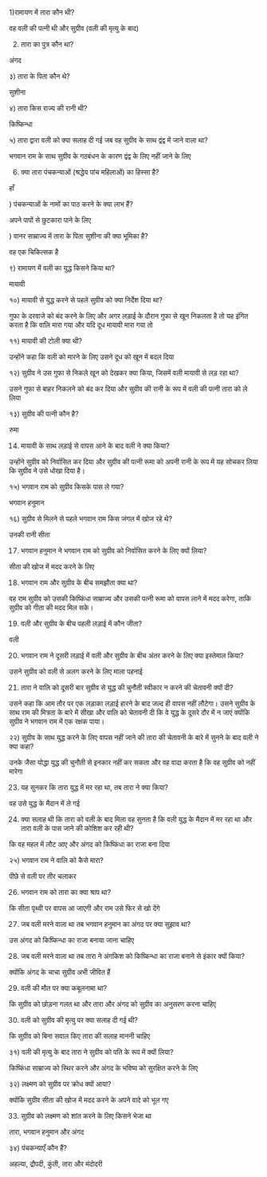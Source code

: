 1)रामायण में तारा कौन थी?

वह वली की पत्नी थी और सुग्रीव (वली की मृत्यु के बाद)

2) तारा का पुत्र कौन था?

अंगद

३) तारा के पिता कौन थे?

सुशीना

४) तारा किस राज्य की रानी थी?

किष्किन्धा

५) तारा द्वारा वली को क्या सलाह दी गई जब वह सुग्रीव के साथ द्वंद्व में जाने वाला था?

भगवान राम के साथ सुग्रीव के गठबंधन के कारण द्वंद्व के लिए नहीं जाने के लिए

6) क्या तारा पंचकन्याओं (श्रद्धेय पांच महिलाओं) का हिस्सा है?

हाँ

) पंचकन्याओं के नामों का पाठ करने के क्या लाभ हैं?

अपने पापों से छुटकारा पाने के लिए

) वानर साम्राज्य में तारा के पिता सुशीना की क्या भूमिका है?

वह एक चिकित्सक है

९) रामायण में वली का युद्ध किसने किया था?

मायावी

१०) मायावी से युद्ध करने से पहले सुग्रीव को क्या निर्देश दिया था?

गुफा के दरवाजे को बंद करने के लिए और अगर लड़ाई के दौरान गुफा से खून निकलता है तो यह इंगित करता है कि वालि मारा गया और यदि दूध मायावी मारा गया तो

११) मायावी की टोली क्या थी?

उन्होंने कहा कि वली को मारने के लिए उसने दूध को खून में बदल दिया

१२) सुग्रीव ने उस गुफा से निकले खून को देखकर क्या किया, जिसमें वली मायावी से लड़ रहा था?

उसने गुफा से बाहर निकलने को बंद कर दिया और सुग्रीव की रानी के रूप में वली की पत्नी तारा को ले लिया


१३) सुग्रीव की पत्नी कौन है?

रुमा

14) मायावी के साथ लड़ाई से वापस आने के बाद वली ने क्या किया?

उन्होंने सुग्रीव को निर्वासित कर दिया और सुग्रीव की पत्नी रूमा को अपनी रानी के रूप में यह सोचकर लिया कि सुग्रीव ने उसे धोखा दिया है।

१५) भगवान राम को सुग्रीव किसके पास ले गया?

भगवान हनुमान

१६) सुग्रीव से मिलने से पहले भगवान राम किस जंगल में खोज रहे थे?

उनकी रानी सीता

17) भगवान हनुमान ने भगवान राम को सुग्रीव को निर्वासित करने के लिए क्यों लिया?

सीता की खोज में मदद करने के लिए

18) भगवान राम और सुग्रीव के बीच समझौता क्या था?

वह राम सुग्रीव को उसकी किष्किंधा साम्राज्य और उसकी पत्नी रूमा को वापस लाने में मदद करेगा, ताकि सुग्रीव को गीता की मदद मिल सके।

19) वली और सुग्रीव के बीच पहली लड़ाई में कौन जीता?

वली

20) भगवान राम ने दूसरी लड़ाई में वली और सुग्रीव के बीच अंतर करने के लिए क्या इस्तेमाल किया?

उसने सुग्रीव को वली से अलग करने के लिए माला पहनाई

21) तारा ने वालि को दूसरी बार सुग्रीव से युद्ध की चुनौती स्वीकार न करने की चेतावनी क्यों दी?

उसने कहा कि आम तौर पर एक लड़ाका लड़ाई हारने के बाद जल्द ही वापस नहीं लौटेगा। उसने सुग्रीव के साथ राम की मित्रता के बारे में सीखा और वालि को चेतावनी दी कि वे युद्ध के दूसरे दौर में न जाएं क्योंकि सुग्रीव ने भगवान राम में एक रक्षक पाया।

२२) सुग्रीव के साथ युद्ध करने के लिए वापस नहीं जाने की तारा की चेतावनी के बारे में सुनने के बाद वली ने क्या कहा?

उनके जैसा योद्धा युद्ध की चुनौती से इनकार नहीं कर सकता और वह वादा करता है कि वह सुग्रीव को नहीं मारेगा

23) यह सुनकर कि तारा युद्ध में मर रहा था, तब तारा ने क्या किया?

वह उसे युद्ध के मैदान में ले गई

24) क्या सलाह थी कि तारा को वली के बाद मिला वह सुनता है कि वली युद्ध के मैदान में मर रहा था और तारा वली के पास जाने की कोशिश कर रही थी?

कि वह महल में लौट आए और अंगद को किष्किंधा का राजा बना दिया

२५) भगवान राम ने वालि को कैसे मारा?

पीछे से वली पर तीर चलाकर

26) भगवान राम को तारा का क्या श्राप था?

कि सीता पृथ्वी पर वापस आ जाएगी और राम उसे फिर से खो देंगे

27) जब वली मरने वाला था तब भगवान हनुमान का अंगद पर क्या सुझाव था?

उस अंगद को किष्किन्धा का राजा बनाया जाना चाहिए

28) जब वली मरने वाला था तब तारा ने अंगकिश को किष्किन्धा का राजा बनाने से इंकार क्यों किया?

क्योंकि अंगद के चाचा सुग्रीव अभी जीवित हैं

29) वली की मौत पर क्या कबूलनामा था?

कि सुग्रीव को छोड़ना गलत था और तारा और अंगद को सुग्रीव का अनुसरण करना चाहिए

30) वली को सुग्रीव की मृत्यु पर क्या सलाह दी गई थी?

कि सुग्रीव को बिना सवाल किए तारा की सलाह माननी चाहिए

३१) वली की मृत्यु के बाद तारा ने सुग्रीव को पति के रूप में क्यों लिया?

किष्किंधा साम्राज्य को स्थिर करने और अंगद के भविष्य को सुरक्षित करने के लिए

३२) लक्ष्मण को सुग्रीव पर क्रोध क्यों आया?

क्योंकि सुग्रीव सीता की खोज में मदद करने के अपने वादे को भूल गए

33) सुग्रीव को लक्ष्मण को शांत करने के लिए किसने भेजा था

तारा, भगवान हनुमान और अंगद

३४) पंचकन्याएँ कौन हैं?

अहल्या, द्रौपदी, कुंती, तारा और मंदोदरी
